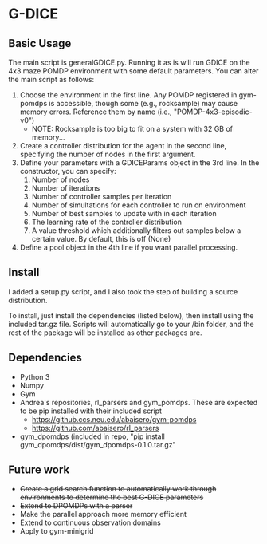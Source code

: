# G-DICE
## Basic Usage
The main script is generalGDICE.py. Running it as is will run GDICE on the 4x3 maze POMDP environment with some default parameters. You can alter the main script as follows:

1. Choose the environment in the first line. Any POMDP registered in gym-pomdps is accessible, though some (e.g., rocksample) may cause memory errors. Reference them by name (i.e., "POMDP-4x3-episodic-v0")
    * NOTE: Rocksample is too big to fit on a system with 32 GB of memory...
2. Create a controller distribution for the agent in the second line, specifying the number of nodes in the first argument.
3. Define your parameters with a GDICEParams object in the 3rd line. In the constructor, you can specify:
    1. Number of nodes
    1. Number of iterations
    2. Number of controller samples per iteration
    3. Number of simultations for each controller to run on environment
    4. Number of best samples to update with in each iteration
    5. The learning rate of the controller distribution
    6. A value threshold which additionally filters out samples below a certain value. By default, this is off (None)
4. Define a pool object in the 4th line if you want parallel processing.

## Install
I added a setup.py script, and I also took the step of building a source distribution.

To install, just install the dependencies (listed below), then install using the included tar.gz file. Scripts will automatically go to your /bin folder, and the rest of the package will be installed as other packages are.

## Dependencies
* Python 3
* Numpy
* Gym
* Andrea's repositories, rl_parsers and gym_pomdps. These are expected to be pip installed with their included script
    * https://github.ccs.neu.edu/abaisero/gym-pomdps
    * https://github.com/abaisero/rl_parsers
* gym_dpomdps (included in repo, "pip install gym_dpomdps/dist/gym_dpomdps-0.1.0.tar.gz"

## Future work
* ~~Create a grid search function to automatically work through environments to determine the best G-DICE parameters~~
* ~~Extend to DPOMDPs with a parser~~
* Make the parallel approach more memory efficient
* Extend to continuous observation domains
* Apply to gym-minigrid
